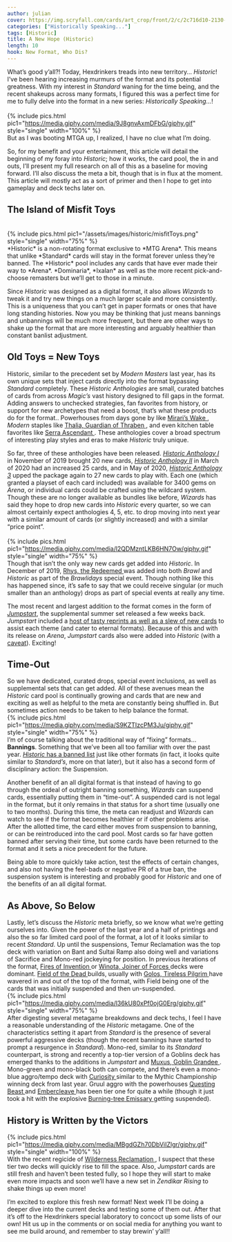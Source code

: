 ```yaml
---
author: julian
cover: https://img.scryfall.com/cards/art_crop/front/2/c/2c716d10-2130-43b7-a939-349d437e1091.jpg?1592705417
categories: ["Historically Speaking..."]
tags: [Historic]
title: A New Hope (Historic)
length: 10
hook: New Format, Who Dis?
---
```


What’s good y’all?! Today, Hexdrinkers treads into new territory… _Historic_! I’ve been hearing increasing murmurs of the format and its potential greatness. With my interest in _Standard_ waning for the time being, and the recent shakeups across many formats, I figured this was a perfect time for me to fully delve into the format in a new series: _Historically Speaking…_!
<br />
<br />
{% include pics.html
pic1="https://media.giphy.com/media/9J8gnvAxmDFbG/giphy.gif"
style="single"
width="100%" %}
<br />
But as I was booting MTGA up, I realized, I have no clue what I’m doing.

So, for my benefit and your entertainment, this article will detail the beginning of my foray into _Historic_; how it works, the card pool, the in and outs, I’ll present my full research on all of this as a baseline for moving forward. I’ll also discuss the meta a bit, though that is in flux at the moment. This article will mostly act as a sort of primer and then I hope to get into gameplay and deck techs later on.

## The Island of Misfit Toys

<br />
{% include pics.html
pic1="/assets/images/historic/misfitToys.png"
style="single"
width="75%" %}
<br />
*Historic* is a non-rotating format exclusive to *MTG Arena*. This means that unlike *Standard* cards will stay in the format forever unless they’re banned. The *Historic* pool includes any cards that have ever made their way to *Arena*. *Dominaria*, *Ixalan* as well as the more recent pick-and-choose remasters but we’ll get to those in a minute.

Since _Historic_ was designed as a digital format, it also allows _Wizards_ to tweak it and try new things on a much larger scale and more consistently. This is a uniqueness that you can’t get in paper formats or ones that have long standing histories. Now you may be thinking that just means bannings and unbannings will be much more frequent, but there are other ways to shake up the format that are more interesting and arguably healthier than constant banlist adjustment.

## Old Toys = New Toys

Historic, similar to the precedent set by _Modern Masters_ last year, has its own unique sets that inject cards directly into the format bypassing _Standard_ completely. These _Historic Anthologies_ are small, curated batches of cards from across _Magic’s_ vast history designed to fill gaps in the format. Adding answers to unchecked strategies, fan favorites from history, or support for new archetypes that need a boost, that’s what these products do for the format.. Powerhouses from days gone by like
<a
	class="accented-link"
	target="_blank"
	href="https://scryfall.com/card/c17/181/miraris-wake?utm_source=api"
	data-toggle="popover"
	data-placement="top"
	data-content="<img src='https://img.scryfall.com/cards/normal/front/0/b/0b461cce-02c7-4c93-afaa-32400ff82942.jpg?1562599586' width=100% height=100%>">
Mirari’s Wake
</a>, _Modern_ staples like
<a
	class="accented-link"
	target="_blank"
	href="https://scryfall.com/card/a25/36/thalia-guardian-of-thraben?utm_source=api"
	data-toggle="popover"
	data-placement="top"
	data-content="<img src='https://img.scryfall.com/cards/normal/front/9/7/97ff44c9-6ff5-432d-9876-488c96833c39.jpg?1562438581' width=100% height=100%>">
Thalia, Guardian of Thraben
</a>, and even kitchen table favorites like
<a
	class="accented-link"
	target="_blank"
	href="https://scryfall.com/card/ima/31/serra-ascendant?utm_source=api"
	data-toggle="popover"
	data-placement="top"
	data-content="<img src='https://img.scryfall.com/cards/normal/front/0/a/0a22ee47-fc56-436d-8570-88fbff421027.jpg?1562845354' width=100% height=100%>">
Serra Ascendant
</a>. These anthologies cover a broad spectrum of interesting play styles and eras to make _Historic_ truly unique.

So far, three of these anthologies have been released. <a href="https://scryfall.com/sets/ha1?as=grid&order=set" target="_blank">_Historic Anthology I_</a> in November of 2019 brought 20 new cards, <a href="https://scryfall.com/sets/ha2?as=grid&order=set" target="_blank">_Historic Anthology II_</a> in March of 2020 had an increased 25 cards, and in May of 2020, <a href="https://scryfall.com/sets/ha3?as=grid&order=set" target="_blank">_Historic Anthology 3_</a> upped the package again to 27 new cards to play with. Each one (which granted a playset of each card included) was available for 3400 gems on _Arena_, or individual cards could be crafted using the wildcard system. Though these are no longer available as bundles like before, _Wizards_ has said they hope to drop new cards into _Historic_ every quarter, so we can almost certainly expect anthologies 4, 5, etc. to drop moving into next year with a similar amount of cards (or slightly increased) and with a similar “price point”.
<br />
<br />
{% include pics.html
pic1="https://media.giphy.com/media/l2QDMzntLKB6HN7Ow/giphy.gif"
style="single"
width="75%" %}
<br />
Though that isn’t the only way new cards get added into _Historic_. In December of 2019,
<a
	class="accented-link"
	target="_blank"
	href="https://scryfall.com/card/2xm/213/rhys-the-redeemed?utm_source=api"
	data-toggle="popover"
	data-placement="top"
	data-content="<img src='https://img.scryfall.com/cards/normal/front/b/9/b91dadcb-31e9-43b0-b425-c9311af3e9d7.jpg?1596139016' width=100% height=100%>">
Rhys, the Redeemed
</a> was added into both _Brawl_ and _Historic_ as part of the _Brawlidays_ special event. Though nothing like this has happened since, it’s safe to say that we could receive singular (or much smaller than an anthology) drops as part of special events at really any time.

The most recent and largest addition to the format comes in the form of <a href="https://magic.wizards.com/en/articles/archive/news/introducing-jumpstart-new-way-play-magic-2020-02-20" target="_blank">_Jumpstart_</a>, the supplemental summer set released a few weeks back. _Jumpstart_ included a <a href="https://magic.wizards.com/en/articles/archive/card-image-gallery/jumpstart" target="_blank">host of tasty reprints as well as a slew of new cards</a> to assist each theme (and cater to eternal formats). Because of this and with its release on _Arena_, _Jumpstart_ cards also were added into _Historic_ (with a <a href="https://magic.wizards.com/en/articles/archive/news/jumpstart-cards-being-replaced-mtg-arena-2020-06-17" target="_blank">caveat</a>). Exciting!

## Time-Out

So we have dedicated, curated drops, special event inclusions, as well as supplemental sets that can get added. All of these avenues mean the _Historic_ card pool is continually growing and cards that are new and exciting as well as helpful to the meta are constantly being shuffled in. But sometimes action needs to be taken to help balance the format.
<br />
{% include pics.html
pic1="https://media.giphy.com/media/S9KZTIzcPM3Ju/giphy.gif"
style="single"
width="75%" %}
<br />
I’m of course talking about the traditional way of “fixing” formats… **Bannings**. Something that we’ve been all too familiar with over the past year. <a href="https://mtg.gamepedia.com/Historic_(format)" target="_blank">_Historic_ has a banned list</a> just like other formats (in fact, it looks quite similar to _Standard’s_, more on that later), but it also has a second form of disciplinary action: the Suspension.

Another benefit of an all digital format is that instead of having to go through the ordeal of outright banning something, _Wizards_ can suspend cards, essentially putting them in “time-out”. A suspended card is not legal in the format, but it only remains in that status for a short time (usually one to two months). During this time, the meta can readjust and _Wizards_ can watch to see if the format becomes healthier or if other problems arise. After the allotted time, the card either moves from suspension to banning, or can be reintroduced into the card pool. Most cards so far have gotten banned after serving their time, but some cards have been returned to the format and it sets a nice precedent for the future.

Being able to more quickly take action, test the effects of certain changes, and also not having the feel-bads or negative PR of a true ban, the suspension system is interesting and probably good for _Historic_ and one of the benefits of an all digital format.

## As Above, So Below

Lastly, let’s discuss the _Historic_ meta briefly, so we know what we’re getting ourselves into. Given the power of the last year and a half of printings and also the so far limited card pool of the format, a lot of it looks similar to recent _Standard_. Up until the suspensions, Temur Reclamation was the top deck with variation on Bant and Sultai Ramp also doing well and variations of Sacrifice and Mono-red jockeying for position. In previous iterations of the format,
<a
	class="accented-link"
	target="_blank"
	href="https://scryfall.com/card/eld/125/fires-of-invention?utm_source=api"
	data-toggle="popover"
	data-placement="top"
	data-content="<img src='https://img.scryfall.com/cards/normal/front/a/1/a12b16b0-f75f-42d8-9b24-947c1908e0f7.jpg?1591620860' width=100% height=100%>">
Fires of Invention
</a> or
<a
	class="accented-link"
	target="_blank"
	href="https://scryfall.com/card/iko/216/winota-joiner-of-forces?utm_source=api"
	data-toggle="popover"
	data-placement="top"
	data-content="<img src='https://img.scryfall.com/cards/normal/front/5/d/5dd13a6c-23d3-44ce-a628-cb1c19d777c4.jpg?1591630143' width=100% height=100%>">
Winota, Joiner of Forces
</a> decks were dominant.
<a
	class="accented-link"
	target="_blank"
	href="https://scryfall.com/card/m20/247/field-of-the-dead?utm_source=api"
	data-toggle="popover"
	data-placement="top"
	data-content="<img src='https://img.scryfall.com/cards/normal/front/4/7/470ca3f4-29aa-4c4c-8ff2-8cdd70c69943.jpg?1592517808' width=100% height=100%>">
Field of the Dead
</a> builds, usually with
<a
	class="accented-link"
	target="_blank"
	href="https://scryfall.com/card/m20/226/golos-tireless-pilgrim?utm_source=api"
	data-toggle="popover"
	data-placement="top"
	data-content="<img src='https://img.scryfall.com/cards/normal/front/1/f/1fa48620-4c3d-4f75-be1f-c12c4aa59f51.jpg?1592517637' width=100% height=100%>">
Golos, Tireless Pilgrim
</a> have wavered in and out of the top of the format, with Field being one of the cards that was initially suspended and then un-suspended.
<br />
{% include pics.html
pic1="https://media.giphy.com/media/l36kU80xPf0ojG0Erg/giphy.gif"
style="single"
width="75%" %}
<br />
After digesting several metagame breakdowns and deck techs, I feel I have a reasonable understanding of the _Historic_ metagame. One of the characteristics setting it apart from _Standard_ is the presence of several powerful aggressive decks (though the recent bannings have started to prompt a resurgence in _Standard_). Mono-red, similar to its _Standard_ counterpart, is strong and recently a top-tier version of a Goblins deck has emerged thanks to the additions in _Jumpstart_ and
<a
	class="accented-link"
	target="_blank"
	href="https://scryfall.com/card/jmp/24/muxus-goblin-grandee?utm_source=api"
	data-toggle="popover"
	data-placement="top"
	data-content="<img src='https://img.scryfall.com/cards/normal/front/2/c/2c716d10-2130-43b7-a939-349d437e1091.jpg?1592705417' width=100% height=100%>">
Muxus, Goblin Grandee
</a>. Mono-green and mono-black both can compete, and there’s even a mono-blue aggro/tempo deck with
<a
	class="accented-link"
	target="_blank"
	href="https://scryfall.com/card/jmp/147/curiosity?utm_source=api"
	data-toggle="popover"
	data-placement="top"
	data-content="<img src='https://img.scryfall.com/cards/normal/front/c/5/c5a0be10-c20f-4ac0-89a5-1770ecf48aad.jpg?1592706075' width=100% height=100%>">
Curiosity
</a> similar to the Mythic Championship winning deck from last year. Gruul aggro with the powerhouses
<a
	class="accented-link"
	target="_blank"
	href="https://scryfall.com/card/eld/171/questing-beast?utm_source=api"
	data-toggle="popover"
	data-placement="top"
	data-content="<img src='https://img.scryfall.com/cards/normal/front/e/4/e41cf82d-3213-47ce-a015-6e51a8b07e4f.jpg?1572490640' width=100% height=100%>">
Questing Beast
</a> and
<a
	class="accented-link"
	target="_blank"
	href="https://scryfall.com/card/eld/120/embercleave?utm_source=api"
	data-toggle="popover"
	data-placement="top"
	data-content="<img src='https://img.scryfall.com/cards/normal/front/a/a/aaae15dd-11b6-4421-99e9-365c7fe4a5d6.jpg?1572490333' width=100% height=100%>">
Embercleave
</a> has been tier one for quite a while (though it just took a hit with the explosive
<a
	class="accented-link"
	target="_blank"
	href="https://scryfall.com/card/dds/55/burning-tree-emissary?utm_source=api"
	data-toggle="popover"
	data-placement="top"
	data-content="<img src='https://img.scryfall.com/cards/normal/front/2/2/22e3e874-a0ec-4459-b78d-abef6b9232b9.jpg?1592761843' width=100% height=100%>">
Burning-tree Emissary
</a> getting suspended).

## History is Written by the Victors

{% include pics.html
pic1="https://media.giphy.com/media/MBgdGZh70DbViIZlgr/giphy.gif"
style="single"
width="100%" %}
<br />
With the recent regicide of
<a
	class="accented-link"
	target="_blank"
	href="https://scryfall.com/card/c20/196/wilderness-reclamation?utm_source=api"
	data-toggle="popover"
	data-placement="top"
	data-content="<img src='https://img.scryfall.com/cards/normal/front/9/4/94a28102-dfbe-49e9-b64f-52b552afac1b.jpg?1596451498' width=100% height=100%>">
Wilderness Reclamation
</a>, I suspect that these tier two decks will quickly rise to fill the space. Also, _Jumpstart_ cards are still fresh and haven’t been tested fully, so I hope they will start to make even more impacts and soon we’ll have a new set in _Zendikar Rising_ to shake things up even more!

I’m excited to explore this fresh new format! Next week I’ll be doing a deeper dive into the current decks and testing some of them out. After that it’s off to the Hexdrinkers special laboratory to concoct up some lists of our own! Hit us up in the comments or on social media for anything you want to see me build around, and remember to stay brewin’ y’all!!
<br />
<br />
